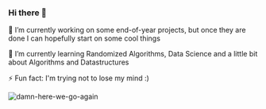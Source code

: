 ### Hi there 👋

 🔭 I’m currently working on some end-of-year projects, but once they are done I can hopefully start on some cool things
 
 🌱 I’m currently learning Randomized Algorithms, Data Science and a little bit about Algorithms and Datastructures
 
 ⚡ Fun fact: I'm trying not to lose my mind :)
 
![damn-here-we-go-again](https://user-images.githubusercontent.com/79802312/171207761-f6b27f01-e59d-4492-9d8c-6b4901d3421b.gif)


